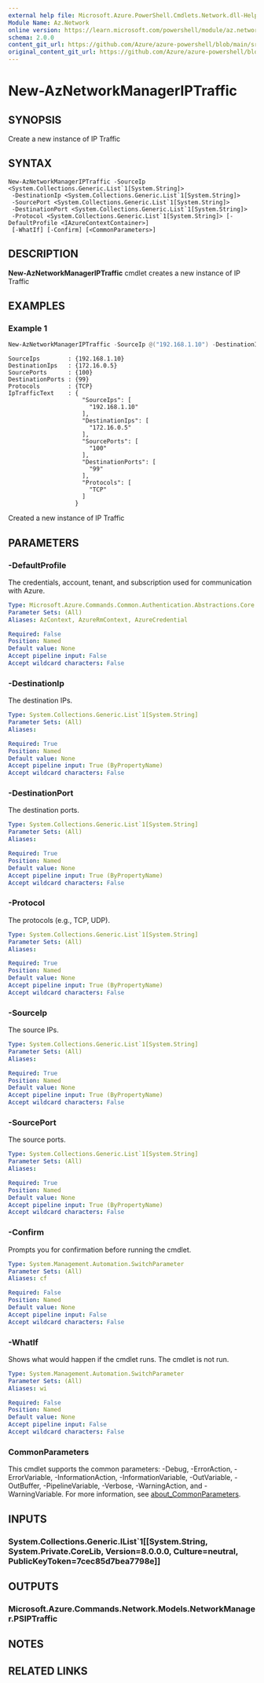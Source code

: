 ```yaml
---
external help file: Microsoft.Azure.PowerShell.Cmdlets.Network.dll-Help.xml
Module Name: Az.Network
online version: https://learn.microsoft.com/powershell/module/az.network/new-aznetworkmanageriptraffic
schema: 2.0.0
content_git_url: https://github.com/Azure/azure-powershell/blob/main/src/Network/Network/help/New-AzNetworkManagerIPTraffic.md
original_content_git_url: https://github.com/Azure/azure-powershell/blob/main/src/Network/Network/help/New-AzNetworkManagerIPTraffic.md
---
```


# New-AzNetworkManagerIPTraffic

## SYNOPSIS
Create a new instance of IP Traffic

## SYNTAX

```
New-AzNetworkManagerIPTraffic -SourceIp <System.Collections.Generic.List`1[System.String]>
 -DestinationIp <System.Collections.Generic.List`1[System.String]>
 -SourcePort <System.Collections.Generic.List`1[System.String]>
 -DestinationPort <System.Collections.Generic.List`1[System.String]>
 -Protocol <System.Collections.Generic.List`1[System.String]> [-DefaultProfile <IAzureContextContainer>]
 [-WhatIf] [-Confirm] [<CommonParameters>]
```

## DESCRIPTION
**New-AzNetworkManagerIPTraffic** cmdlet creates a new instance of IP Traffic

## EXAMPLES

### Example 1
```powershell
New-AzNetworkManagerIPTraffic -SourceIp @("192.168.1.10") -DestinationIp @("172.16.0.5") -SourcePort @("100") -DestinationPort @("99") -Protocol @("TCP")
```

```output
SourceIps        : {192.168.1.10}
DestinationIps   : {172.16.0.5}
SourcePorts      : {100}
DestinationPorts : {99}
Protocols        : {TCP}
IpTrafficText    : {
                     "SourceIps": [
                       "192.168.1.10"
                     ],
                     "DestinationIps": [
                       "172.16.0.5"
                     ],
                     "SourcePorts": [
                       "100"
                     ],
                     "DestinationPorts": [
                       "99"
                     ],
                     "Protocols": [
                       "TCP"
                     ]
                   }
```

Created a new instance of IP Traffic

## PARAMETERS

### -DefaultProfile
The credentials, account, tenant, and subscription used for communication with Azure.

```yaml
Type: Microsoft.Azure.Commands.Common.Authentication.Abstractions.Core.IAzureContextContainer
Parameter Sets: (All)
Aliases: AzContext, AzureRmContext, AzureCredential

Required: False
Position: Named
Default value: None
Accept pipeline input: False
Accept wildcard characters: False
```

### -DestinationIp
The destination IPs.

```yaml
Type: System.Collections.Generic.List`1[System.String]
Parameter Sets: (All)
Aliases:

Required: True
Position: Named
Default value: None
Accept pipeline input: True (ByPropertyName)
Accept wildcard characters: False
```

### -DestinationPort
The destination ports.

```yaml
Type: System.Collections.Generic.List`1[System.String]
Parameter Sets: (All)
Aliases:

Required: True
Position: Named
Default value: None
Accept pipeline input: True (ByPropertyName)
Accept wildcard characters: False
```

### -Protocol
The protocols (e.g., TCP, UDP).

```yaml
Type: System.Collections.Generic.List`1[System.String]
Parameter Sets: (All)
Aliases:

Required: True
Position: Named
Default value: None
Accept pipeline input: True (ByPropertyName)
Accept wildcard characters: False
```

### -SourceIp
The source IPs.

```yaml
Type: System.Collections.Generic.List`1[System.String]
Parameter Sets: (All)
Aliases:

Required: True
Position: Named
Default value: None
Accept pipeline input: True (ByPropertyName)
Accept wildcard characters: False
```

### -SourcePort
The source ports.

```yaml
Type: System.Collections.Generic.List`1[System.String]
Parameter Sets: (All)
Aliases:

Required: True
Position: Named
Default value: None
Accept pipeline input: True (ByPropertyName)
Accept wildcard characters: False
```

### -Confirm
Prompts you for confirmation before running the cmdlet.

```yaml
Type: System.Management.Automation.SwitchParameter
Parameter Sets: (All)
Aliases: cf

Required: False
Position: Named
Default value: None
Accept pipeline input: False
Accept wildcard characters: False
```

### -WhatIf
Shows what would happen if the cmdlet runs.
The cmdlet is not run.

```yaml
Type: System.Management.Automation.SwitchParameter
Parameter Sets: (All)
Aliases: wi

Required: False
Position: Named
Default value: None
Accept pipeline input: False
Accept wildcard characters: False
```

### CommonParameters
This cmdlet supports the common parameters: -Debug, -ErrorAction, -ErrorVariable, -InformationAction, -InformationVariable, -OutVariable, -OutBuffer, -PipelineVariable, -Verbose, -WarningAction, and -WarningVariable. For more information, see [about_CommonParameters](http://go.microsoft.com/fwlink/?LinkID=113216).

## INPUTS

### System.Collections.Generic.IList`1[[System.String, System.Private.CoreLib, Version=8.0.0.0, Culture=neutral, PublicKeyToken=7cec85d7bea7798e]]

## OUTPUTS

### Microsoft.Azure.Commands.Network.Models.NetworkManager.PSIPTraffic

## NOTES

## RELATED LINKS
